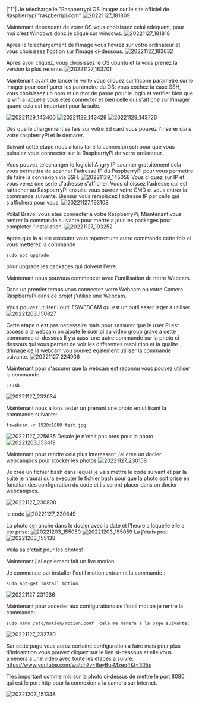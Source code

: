 
|"1"| Je telecharge le "Raspberrypi OS Imager sur le site officiel de Raspberrypi "raspberripi.com" 
![20221127_181809](https://user-images.githubusercontent.com/105458655/204606712-7637b938-9a16-4ca8-be6b-01a1ec20d66a.jpg)

Maintenant dependant de votre OS vous choisissez celui adequant, pour moi c'est Windows donc je clique sur windows.
![20221127_181818](https://user-images.githubusercontent.com/105458655/204607807-a3f83dd3-7e8a-4060-becd-1bc38e66774b.jpg)

Apres le telechargement de l'image vous l'ovrez sur votre ordinateur et vous choisissez l'option sur l'image ci-dessous.
![20221127_183632](https://user-images.githubusercontent.com/105458655/204624419-f84e5f75-80e5-4182-a577-b95710d98575.jpg)

Apres avoir cliquez, vous choisissez le OS ubuntu et la vous prenez la version la plus recente.
![20221127_183701](https://user-images.githubusercontent.com/105458655/204624277-dfc37aff-03c1-4536-a60d-3ae2591d4c59.jpg)

Maintenant avant de lancer le write vous cliquez sur l'icone parametre sur le imager pour configurer les parametre du OS: vous cochez la case SSH, vous choisissez un nom et un mot de passe pour le login et verifier bien que la wifi a laquelle vous etes connecter et bien celle qui s'affiche sur l'imager quand cela est important pour la suite. 

![20221129_143400](https://user-images.githubusercontent.com/105458655/204630869-8414dd2a-a5fd-4c51-a2de-1e566bf3df8a.jpg)
![20221129_143429](https://user-images.githubusercontent.com/105458655/204631052-406bab94-bdc8-4be5-87f9-e42795caa090.jpg)
![20221129_143726](https://user-images.githubusercontent.com/105458655/204631124-0554c362-8422-4a18-b2ad-a90a87263fca.jpg)


Des que le chargement se fais sur votre Sd card vous pouvez l'inserer dans votre raspberryPi et le demarer. 

Suivant cette etape nous allons faire la connexion ssh pour que vous puissiez vous connecter sur le RaspberriyPi de votre ordianteur. 

Vous pouvez telechanger le logiciel Angry IP sacnner gratuitement cela vous permettra de scanner l'adresse IP du PaspberryPi pour vous permettre de faire la connexion via SSH. 
![20221129_145058](https://user-images.githubusercontent.com/105458655/204633267-1b663484-c871-4a05-8336-133cad7e42d8.jpg)
Vous cliquez sur IP et vous verez une serie d'adresse s'afficher. Vous choissez l'adresse qui est rattacher au RaspberryPi ensuite vous ouvrez votre CMD et vous entrer la commande suivante.
Biensur vous remplacez l'adresse IP par celle qui s'affichera pour vous.
![20221127_193108](https://user-images.githubusercontent.com/105458655/204633730-2b875f7e-aa79-446c-9a2b-bf539b1bc970.jpg)

Voila! Bravo! vous etes connecter a votre RaspberryPi, Miantenant vous rentrer la commande suivante pour mettre a jour les packages pour completer l'installation.
![20221127_193252](https://user-images.githubusercontent.com/105458655/204635040-89668dfe-8b96-4b43-ac36-1b0f745ba54f.jpg)

Apres que la ai ete executer vous taperez une autre commande cette fois ci vous metterez la commande 
```
sudo apt upgrade
```
pour upgrade les packages qui doivent l'etre.

Maintenant nous pouvous commencer avec l'untilisation de notre Webcam. 

Dans un premier temps vous connectez votre Webcam ou votre Camera RaspberryPi dans ce projet j'utilise une Webcam. 

Vous pouvez utiliser l'outil FSWEBCAM qui est un outil asser leger a utiliser.
![20221203_150827](https://user-images.githubusercontent.com/105458655/205460271-71b2c3ae-99e0-43d7-ae28-ac3f9d2fc66e.jpg)

Cette etape n'est pas necessaire mais pour sassurer que le user Pi est access a la webcam on ajoute le suer pi au video group grave a cette commande ci-dessous
Il y a aussi une autre commande sur la photo ci-dessous qui vous permet de voir les differentes resolution et la qualite d'image de la webcam vou pouvez egalement utiliser la commande suivante.
![20221127_224936](https://user-images.githubusercontent.com/105458655/205460537-ccd502da-24ca-41a7-aa28-36b8360605f3.jpg)

Maintenant pour s'assurer que la webcam est reconnu vous pouvez utiliser la commande 
```
Lsusb
```
![20221127_232034](https://user-images.githubusercontent.com/105458655/205460716-1402f9d8-437d-41a0-9346-da75d880220d.jpg)

Maintenant nous allons tester un prenant une photo en utilisant la commande suivante: 
```
fswebcam -r 1920x1080 test.jpg
```
![20221127_225635](https://user-images.githubusercontent.com/105458655/205460829-fa9371f9-5672-47d9-b22d-073949d81fd6.jpg)
Desole je n'etait pas pres pour la photo
![20221203_153419](https://user-images.githubusercontent.com/105458655/205460950-a417e3aa-9e18-4484-8a99-c1580c29c124.jpg)

Maintenant pour rendre cela plus interessant j'ai cree un docier webcampics pour stocker les photos
![20221127_230158](https://user-images.githubusercontent.com/105458655/205461023-6218738e-b429-432e-b26b-63deb054b153.jpg)

Je cree un fichier bash dans lequel je vais mettre le code suivant et par la suite je n'aurai qu'a executer le fichier bash pour que la photo soit prise en fonction des configuration du code et ils seront placer dans on docier webcampics.

![20221127_230800](https://user-images.githubusercontent.com/105458655/205461308-2c3b37eb-c3be-4b33-91a4-aa0811e2d611.jpg)

le code
![20221127_230649](https://user-images.githubusercontent.com/105458655/205461333-953a505d-d74b-476a-8c6a-cd8808459981.jpg)

La photo se ranche dans le docier avec la date et l'heure a laquelle elle a ete prise:
![20221203_155050](https://user-images.githubusercontent.com/105458655/205461640-10c0c790-3bd9-43b0-9e2c-95f6c238ed3f.jpg)
![20221203_155059](https://user-images.githubusercontent.com/105458655/205461648-b986a79d-9856-41bb-8ad9-4e5a862d6ee4.jpg)
La j'etais pret:
![20221203_155138](https://user-images.githubusercontent.com/105458655/205461695-eb498080-cba6-4caa-a218-64449a5f27d3.jpg)

Voila sa c'etait pour les photos!

Maintenant j'ai egalement fait un live motion.

Je commence par installer l'outil motion entranmt la commande : 
```
sudo apt-get install motion
```
![20221127_231936](https://user-images.githubusercontent.com/105458655/205462993-9ff3cae9-494e-4472-b05f-6c46d0efad44.jpg)

Maintenant pour acceder aux configurations de l'outil motion je rentre la commande:  
```
sudo nano /etc/motion/motion.conf  cela me menera a la page suivante:
```
![20221127_232730](https://user-images.githubusercontent.com/105458655/205463178-df445180-685b-4528-971b-c5b80378cadd.jpg)

Sur cette page vous aurez certaine configuration a faire mais pour plus d'infoamtion vous pouvez cliquez sur le lien si-dessous et elle vous amenera a une video avec toute les etapes a suivre: https://www.youtube.com/watch?v=BeyBu-Mzeq4&t=305s 

Tres important comme mis sur la photo ci-dessus de mettre le port 8080 qui est le port http pour la connexion a la camera sur internet. 

![20221203_151348](https://user-images.githubusercontent.com/105458655/205463264-adb99b5d-8944-4ded-ac25-6338d71f463e.jpg)




























